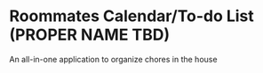<h1>Roommates Calendar/To-do List (PROPER NAME TBD)</h1>
An all-in-one application to organize chores in the house
